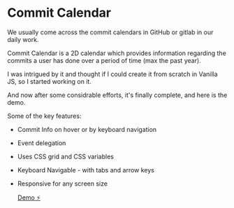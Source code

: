 # Commit Calendar

We usually come across the commit calendars in GitHub or gitlab in our daily work.

Commit Calendar is a 2D calendar which provides information regarding the commits a user has done over a period of time (max the past year).

I was intrigued by it and thought if I could create it from scratch in Vanilla JS, so I started working on it.

And now after some considrable efforts, it's finally complete, and here is the demo.

Some of the key features:

- Commit Info on hover or by keyboard navigation
- Event delegation
- Uses CSS grid and CSS variables
- Keyboard Navigable - with tabs and arrow keys
- Responsive for any screen size

  [Demo ⚡️](https://stackblitz.com/edit/js-kqduaw)
